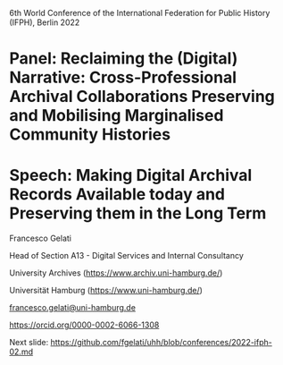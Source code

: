 6th World Conference of the International Federation for Public History (IFPH), Berlin 2022
# Panel: Reclaiming the (Digital) Narrative: Cross-Professional Archival Collaborations Preserving and Mobilising Marginalised Community Histories 
# Speech: Making Digital Archival Records Available today and Preserving them in the Long Term 
Francesco Gelati

Head of Section A13 - Digital Services and Internal Consultancy

University Archives (https://www.archiv.uni-hamburg.de/)

Universität Hamburg (https://www.uni-hamburg.de/)

francesco.gelati@uni-hamburg.de

https://orcid.org/0000-0002-6066-1308

Next slide: https://github.com/fgelati/uhh/blob/conferences/2022-ifph-02.md
